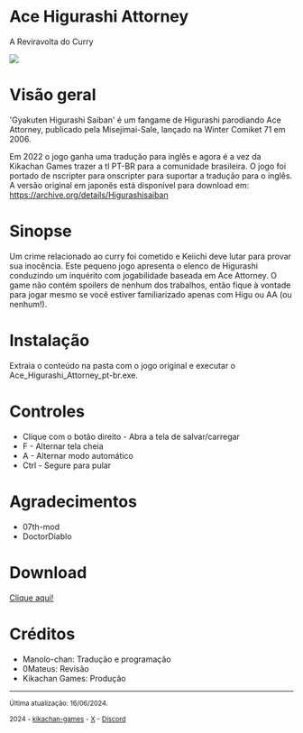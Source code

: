 # Ace Higurashi Attorney
A Reviravolta do Curry

<img src="https://github.com/kikachangames/Higurashi-Ace-Attorney-A-Reviravolta-do-Curry/blob/main/boxart.png">

# Visão geral
'Gyakuten Higurashi Saiban' é um fangame de Higurashi parodiando Ace Attorney, publicado pela Misejimai-Sale, lançado na Winter Comiket 71 em 2006.

Em 2022 o jogo ganha uma tradução para inglês e agora é a vez da Kikachan Games trazer a tl PT-BR para a comunidade brasileira. O jogo foi portado de nscripter para onscripter para suportar a tradução para o inglês.
A versão original em japonês está disponível para download em:
https://archive.org/details/Higurashisaiban

# Sinopse
Um crime relacionado ao curry foi cometido e Keiichi deve lutar para provar sua inocência. Este pequeno jogo apresenta o elenco de Higurashi conduzindo um inquérito com jogabilidade baseada em Ace Attorney. O game não contém spoilers de nenhum dos trabalhos, então fique à vontade para jogar mesmo se você estiver familiarizado apenas com Higu ou AA (ou nenhum!).

# Instalação
Extraia o conteúdo na pasta com o jogo original e executar o Ace_Higurashi_Attorney_pt-br.exe.

# Controles
- Clique com o botão direito - Abra a tela de salvar/carregar
- F - Alternar tela cheia
- A - Alternar modo automático
- Ctrl - Segure para pular

# Agradecimentos
- 07th-mod
- DoctorDiablo

# Download 
<a href="https://drive.google.com/file/d/1itkQhrlcK0D991B-I-tpDVK5nOxRLsh0/view?usp=sharing" target="_blank">Clique aqui!</a>

# Créditos
- Manolo-chan: Tradução e programação
- 0Mateus: Revisão
- Kikachan Games: Produção

<hr>
<p><small>Última atualização: 16/06/2024.</small></p>
<p><small>2024 - <a href="https://kikachan-games.itch.io/" target="_blank">kikachan-games</a> - <a href="https://twitter.com/kikachangames/" target="_blank">X</a> - <a href="https://discord.gg/jsm8yKtu2E" target="_blank">Discord</a></small></p>
